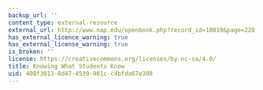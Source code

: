 ```yaml
---
backup_url: ''
content_type: external-resource
external_url: http://www.nap.edu/openbook.php?record_id=10019&page=220
has_external_licence_warning: true
has_external_license_warning: true
is_broken: ''
license: https://creativecommons.org/licenses/by-nc-sa/4.0/
title: Knowing What Students Know
uid: 408f3011-8d47-4539-901c-c4bfda67e308
---
```

